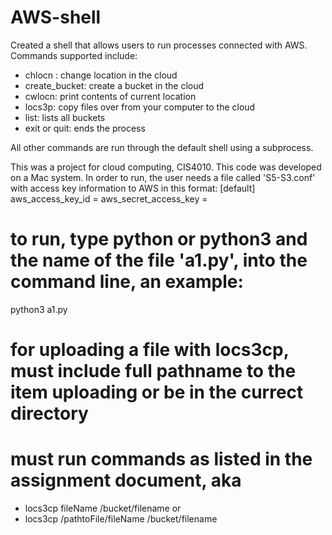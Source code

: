 # AWS-shell
Created a shell that allows users to run processes connected with AWS.
Commands supported include:
- chlocn : change location in the cloud
- create_bucket: create a bucket in the cloud
- cwlocn: print contents of current location
- locs3p: copy files over from your computer to the cloud
- list: lists all buckets
- exit or quit: ends the process

All other commands are run through the default shell using a subprocess.
  
This was a project for cloud computing, CIS4010. This code was developed on a Mac system.
In order to run, the user needs a file called 'S5-S3.conf' with access key information to AWS in this format:
[default]
aws_access_key_id = 
aws_secret_access_key = 

# to run, type python or python3 and the name of the file 'a1.py', into the command line, an example:
python3 a1.py

# for uploading a file with locs3cp, must include full pathname to the item uploading or be in the currect directory
# must run commands as listed in the assignment document, aka
  - locs3cp fileName /bucket/filename or
  - locs3cp /pathtoFile/fileName /bucket/filename
